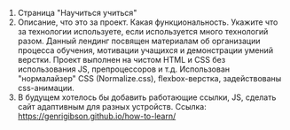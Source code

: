1. Страница "Научиться учиться"
2. Описание, что это за проект. Какая функциональность. Укажите что за технологии используете, если используется много технологий разом. Данный лендинг посвящен материалам об организации процесса обучения, мотивации учащихся и демонстрации умений верстки.
Проект выполнен на чистом HTML и CSS без использования JS, препроцессоров и т.д.
Использован "нормалайзер" CSS (Normalize.css), flexbox-верстка, задействованы css-анимации.
3. В будущем хотелось бы добавить работающие ссылки, JS, сделать сайт адаптивным для разных устройств.
Ссылка: https://genrigibson.github.io/how-to-learn/

